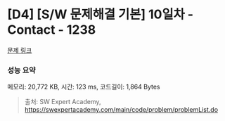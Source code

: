 # [D4] [S/W 문제해결 기본] 10일차 - Contact - 1238 

[문제 링크](https://swexpertacademy.com/main/code/problem/problemDetail.do?contestProbId=AV15B1cKAKwCFAYD) 

### 성능 요약

메모리: 20,772 KB, 시간: 123 ms, 코드길이: 1,864 Bytes



> 출처: SW Expert Academy, https://swexpertacademy.com/main/code/problem/problemList.do